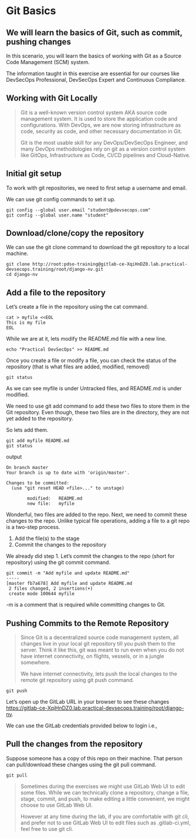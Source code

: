 Git Basics
=======================

We will learn the basics of Git, such as commit, pushing changes
-----

In this scenario, you will learn the basics of working with Git as a Source Code Management (SCM) system.

The information taught in this exercise are essential for our courses like DevSecOps Professional, DevSecOps Expert and Continuous Compliance.

Working with Git Locally
----------

> Git is a well-known version control system AKA source code management system. It is used to store the application code and configurations. With DevOps, we are now storing infrastructure as code, security as code, and other necessary documentation in Git.
>
> Git is the most usable skill for any DevOps/DevSecOps Engineer, and many DevOps methodologies rely on git as a version control system like GitOps, Infrastructure as Code, CI/CD pipelines and Cloud-Native.

Initial git setup
----------

To work with git repositories, we need to first setup a username and email.

We can use git config commands to set it up.

```
git config --global user.email "student@pdevsecops.com"
git config --global user.name "student"
```

Download/clone/copy the repository
-----
We can use the git clone command to download the git repository to a local machine.
```
git clone http://root:pdso-training@gitlab-ce-XqiHnDZ0.lab.practical-devsecops.training/root/django-nv.git
cd django-nv
```

Add a file to the repository
-----------

Let’s create a file in the repository using the cat command.

```
cat > myfile <<EOL
This is my file
EOL
```
While we are at it, lets modify the README.md file with a new line.
```
echo "Practical DevSecOps" >> README.md
```
Once you create a file or modify a file, you can check the status of the repository (that is what files are added, modified, removed)

```
git status
```
As we can see myfile is under Untracked files, and README.md is under modified.

We need to use git add command to add these two files to store them in the Git repository. Even though, these two files are in the directory, they are not yet added to the repository.

So lets add them.

```
git add myfile README.md
git status
```
output
```
On branch master
Your branch is up to date with 'origin/master'.

Changes to be committed:
  (use "git reset HEAD <file>..." to unstage)

        modified:   README.md
        new file:   myfile
```
Wonderful, two files are added to the repo. Next, we need to commit these changes to the repo. Unlike typical file operations, adding a file to a git repo is a two-step process.

1. Add the file(s) to the stage
2. Commit the changes to the repository

We already did step 1. Let’s commit the changes to the repo (short for repository) using the git commit command.

```
git commit -m "Add myfile and update README.md"
-----
[master fb7a678] Add myfile and update README.md
 2 files changed, 2 insertions(+)
 create mode 100644 myfile
```
 -m is a comment that is required while committing changes to Git.

Pushing Commits to the Remote Repository
-----------

> Since Git is a decentralized source code management system, all changes live in your local git repository till you push them to the server. Think it like this, git was meant to run even when you do not have internet connectivity, on flights, vessels, or in a jungle somewhere.
>
> We have internet connectivity, lets push the local changes to the remote git repository using git push command.


```
git push
```
Let’s open up the GitLab URL in your browser to see these changes https://gitlab-ce-XqiHnDZ0.lab.practical-devsecops.training/root/django-nv.

We can use the GitLab credentials provided below to login i.e.,

Pull the changes from the repository
------------------------------------------------

Suppose someone has a copy of this repo on their machine. That person can pull/download these changes using the git pull command.

```
git pull
```

> Sometimes during the exercises we might use GitLab Web UI to edit some files. While we can technically clone a repository, change a file, stage, commit, and push, to make editing a little convenient, we might choose to use GitLab Web UI.
>
> However at any time during the lab, if you are comfortable with git cli, and prefer not to use GitLab Web UI to edit files such as .gitlab-ci.yml, feel free to use git cli.

